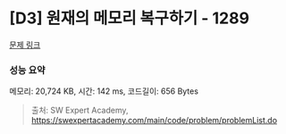 # [D3] 원재의 메모리 복구하기 - 1289 

[문제 링크](https://swexpertacademy.com/main/code/problem/problemDetail.do?contestProbId=AV19AcoKI9sCFAZN) 

### 성능 요약

메모리: 20,724 KB, 시간: 142 ms, 코드길이: 656 Bytes



> 출처: SW Expert Academy, https://swexpertacademy.com/main/code/problem/problemList.do
